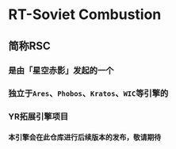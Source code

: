 # RT-Soviet Combustion
## 简称RSC
### 是由「星空赤影」发起的一个
### 独立于<code>Ares</code>、<code>Phobos</code>、<code>Kratos</code>、<code>WIC</code>等引擎的
### YR拓展引擎项目
#### 本引擎会在此仓库进行后续版本的发布，敬请期待
